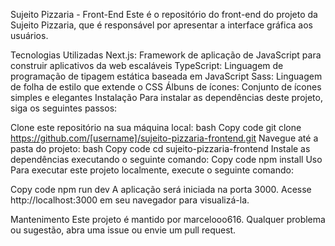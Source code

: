 
Sujeito Pizzaria - Front-End
Este é o repositório do front-end do projeto da Sujeito Pizzaria, que é responsável por apresentar a interface gráfica aos usuários.

Tecnologias Utilizadas
Next.js: Framework de aplicação de JavaScript para construir aplicativos da web escaláveis
TypeScript: Linguagem de programação de tipagem estática baseada em JavaScript
Sass: Linguagem de folha de estilo que extende o CSS
Álbuns de ícones: Conjunto de ícones simples e elegantes
Instalação
Para instalar as dependências deste projeto, siga os seguintes passos:

Clone este repositório na sua máquina local:
bash
Copy code
git clone https://github.com/[username]/sujeito-pizzaria-frontend.git
Navegue até a pasta do projeto:
bash
Copy code
cd sujeito-pizzaria-frontend
Instale as dependências executando o seguinte comando:
Copy code
npm install
Uso
Para executar este projeto localmente, execute o seguinte comando:

Copy code
npm run dev
A aplicação será iniciada na porta 3000. Acesse http://localhost:3000 em seu navegador para visualizá-la.

Mantenimento
Este projeto é mantido por marcelooo616. Qualquer problema ou sugestão, abra uma issue ou envie um pull request.

